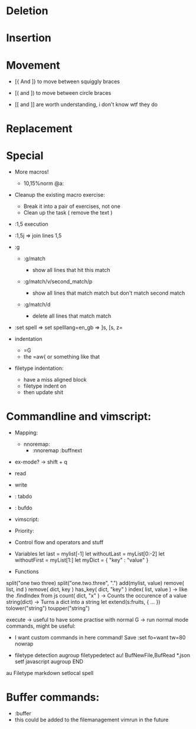 # Deletion

# Insertion

# Movement
* [{ And ]} to move between squiggly braces
* [( and ]) to move between circle braces

* [[ and ]] are worth understanding, i don't know wtf they do

# Replacement

# Special
* More macros!
    * 10,15%norm @a:

* Cleanup the existing macro exercise:
    * Break it into a pair of exercises, not one
    * Clean up the task ( remove the text )

* :1,5 execution
* :1,5j => join lines 1,5

* :g
    * :g/match
        * show all lines that hit this match
    * :g/match/v/second_match/p
        * show all lines that match match but don't match second match

    * :g/match/d
        * delete all lines that match match
        
* :set spell => set spelllang=en_gb => ]s, [s, z=

* indentation
    * =G
    * the =aw{ or something like that

* filetype indentation:
    * have a miss aligned block
    * filetype indent on
    * then update shit

# Commandline and vimscript:
* Mapping:
    * nnoremap:
        * :nnoremap <Up> :buffnext

* ex-mode?  -> shift + q
* read
* write
* : tabdo
* : bufdo

* vimscript:
* Priority:

* Control flow and operators and stuff

* Variables
let last  = mylist[-1]
let withoutLast = myList[0:-2]
let withoutFirst = myList[1:]
let myDict = { "key" : "value" }

* Functions

split("one two three)
split("one.two.three", ".")
add(mylist, value)
remove( list, ind )
remove( dict, key )
has_key( dict, "key" )
index( list, value ) -> like the .findIndex from js
count( dict, "x" ) -> Counts the occurence of a value
string(dict) -> Turns a dict into a string
let extend(s:fruits, { ... })
tolower("string")
toupper("string")

execute -> useful to have some practise with
normal G -> run normal mode commands, might be useful:

* I want custom commands in here
command! Save :set fo=want tw=80 nowrap

* filetype detection
augroup filetypedetect
  au! BufNewFile,BufRead *.json setf javascript
augroup END

au Filetype markdown setlocal spell

# Buffer commands:
* :buffer
* this could be added to the filemanagement vimrun in the future
